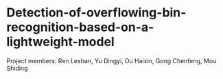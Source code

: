 # Detection-of-overflowing-bin-recognition-based-on-a-lightweight-model
Project members: Ren Leshan, Yu Dingyi, Du Haixin, Gong Chenfeng, Mou Shiding
